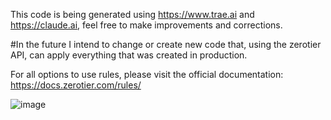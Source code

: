 This code is being generated using https://www.trae.ai and https://claude.ai, feel free to make improvements and corrections.

#In the future I intend to change or create new code that, using the zerotier API, can apply everything that was created in production.

For all options to use rules, please visit the official documentation: https://docs.zerotier.com/rules/

![image](https://github.com/user-attachments/assets/989b7d78-1e2b-4430-a8db-b6a680b2d06e)


